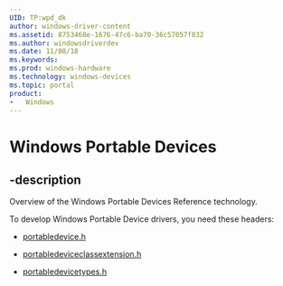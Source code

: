 ```yaml
---
UID: TP:wpd_dk
author: windows-driver-content
ms.assetid: 8753468e-1676-47c6-ba70-36c57057f832
ms.author: windowsdriverdev
ms.date: 11/08/18
ms.keywords: 
ms.prod: windows-hardware
ms.technology: windows-devices
ms.topic: portal
product:
-	Windows
---
```


# Windows Portable Devices

## -description

Overview of the Windows Portable Devices Reference technology.

To develop Windows Portable Device drivers, you need these headers:

* [portabledevice.h](..\portabledevice\index.md)

* [portabledeviceclassextension.h](..\portabledeviceclassextension\index.md)

* [portabledevicetypes.h](..\portabledevicetypes\index.md)